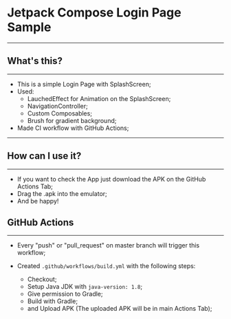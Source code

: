 # Jetpack Compose Login Page Sample
---

## What's this?
---

- This is a simple Login Page with SplashScreen;
- Used: 
    - LauchedEffect for Animation on the SplashScreen;
    - NavigationController;
    - Custom Composables;
    - Brush for gradient background;
- Made CI workflow with GitHub Actions;
---

## How can I use it?
---

- If you want to check the App just download the APK on the GitHub Actions Tab;
- Drag the .apk into the emulator;
- And be happy!

## GitHub Actions
---

- Every "push" or "pull_request" on master branch will trigger this workflow;

- Created `.github/workflows/build.yml` with the following steps:
    - Checkout;
    - Setup Java JDK with `java-version: 1.8`;
    - Give permission to Gradle;
    - Build with Gradle;
    - and Upload APK (The uploaded APK will be in main Actions Tab);

